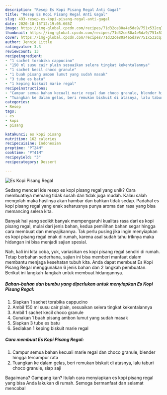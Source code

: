 ```yaml
---
description: "Resep Es Kopi Pisang Regal Anti Gagal"
title: "Resep Es Kopi Pisang Regal Anti Gagal"
slug: 493-resep-es-kopi-pisang-regal-anti-gagal
date: 2020-10-15T12:19:05.665Z
image: https://img-global.cpcdn.com/recipes/71d32ce80a4e5da9/751x532cq70/es-kopi-pisang-regal-foto-resep-utama.jpg
thumbnail: https://img-global.cpcdn.com/recipes/71d32ce80a4e5da9/751x532cq70/es-kopi-pisang-regal-foto-resep-utama.jpg
cover: https://img-global.cpcdn.com/recipes/71d32ce80a4e5da9/751x532cq70/es-kopi-pisang-regal-foto-resep-utama.jpg
author: Jennie Little
ratingvalue: 3.3
reviewcount: 13
recipeingredient:
- "1 sachet torabika cappucino"
- "150 ml susu cair plain sesuaikan selera tingkat kekentalannya"
- "1 sachet kecil choco granule"
- "1 buah pisang ambon lumut yang sudah masak"
- "3 tube es batu"
- "1 keping biskuit marie regal"
recipeinstructions:
- "Campur semua bahan kecuali marie regal dan choco granule, blender hingga tercampur rata"
- "Tuangkan ke dalam gelas, beri remukan biskuit di atasnya, lalu taburi choco granule, siap saji"
categories:
- Resep
tags:
- es
- kopi
- pisang

katakunci: es kopi pisang 
nutrition: 162 calories
recipecuisine: Indonesian
preptime: "PT24M"
cooktime: "PT41M"
recipeyield: "3"
recipecategory: Dessert

---
```



![Es Kopi Pisang Regal](https://img-global.cpcdn.com/recipes/71d32ce80a4e5da9/751x532cq70/es-kopi-pisang-regal-foto-resep-utama.jpg)

Sedang mencari ide resep es kopi pisang regal yang unik? Cara membuatnya memang tidak susah dan tidak juga mudah. Kalau salah mengolah maka hasilnya akan hambar dan bahkan tidak sedap. Padahal es kopi pisang regal yang enak seharusnya punya aroma dan rasa yang bisa memancing selera kita.



Banyak hal yang sedikit banyak mempengaruhi kualitas rasa dari es kopi pisang regal, mulai dari jenis bahan, kedua pemilihan bahan segar hingga cara membuat dan menyajikannya. Tak perlu pusing jika ingin menyiapkan es kopi pisang regal enak di rumah, karena asal sudah tahu triknya maka hidangan ini bisa menjadi sajian spesial.


Nah, kali ini kita coba, yuk, variasikan es kopi pisang regal sendiri di rumah. Tetap berbahan sederhana, sajian ini bisa memberi manfaat dalam membantu menjaga kesehatan tubuh kita. Anda dapat membuat Es Kopi Pisang Regal menggunakan 6 jenis bahan dan 2 langkah pembuatan. Berikut ini langkah-langkah untuk membuat hidangannya.

<!--inarticleads1-->

##### Bahan-bahan dan bumbu yang diperlukan untuk menyiapkan Es Kopi Pisang Regal:

1. Siapkan 1 sachet torabika cappucino
1. Ambil 150 ml susu cair plain, sesuaikan selera tingkat kekentalannya
1. Ambil 1 sachet kecil choco granule
1. Gunakan 1 buah pisang ambon lumut yang sudah masak
1. Siapkan 3 tube es batu
1. Sediakan 1 keping biskuit marie regal




<!--inarticleads2-->

##### Cara membuat Es Kopi Pisang Regal:

1. Campur semua bahan kecuali marie regal dan choco granule, blender hingga tercampur rata
1. Tuangkan ke dalam gelas, beri remukan biskuit di atasnya, lalu taburi choco granule, siap saji




Bagaimana? Gampang kan? Itulah cara menyiapkan es kopi pisang regal yang bisa Anda lakukan di rumah. Semoga bermanfaat dan selamat mencoba!
